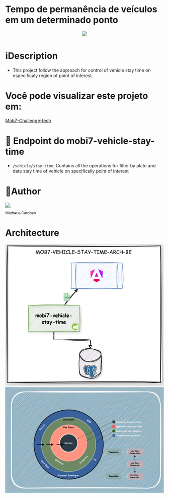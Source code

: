 # Tempo de permanência de veículos em um determinado ponto
<p align="center"><img src="http://img.shields.io/static/v1?label=STATUS&message=EM%20DESENVOLVIMENTO&color=GREEN&style=for-the-badge"/></p>

# ℹ️Description
- This project follow the approach for control of vehicle stay time on especificaly region of point of interest. 
# Você pode visualizar este projeto em:
[Mob7-Challenge-tech](https://www.mathcard.co/)
# :hammer: Endpoint do mobi7-vehicle-stay-time 
- `/vehicle/stay-time`: Contains all the operations for filter by plate and date stay time of vehicle on specifically point of interest
 
# 🧔Author
 [<img src="https://avatars.githubusercontent.com/u/50079522?s=400&v=4" width=115><br><sub>Matheus Cardozo</sub>](https://github.com/matheuscard) 

# Architecture
![screenshot.png](https://raw.githubusercontent.com/matheuscard/mobi7-vehicle-stay-time/c102ef8e4591783b5d06c4b43a4068edb39c7b41/images/mob7-vehicle-stay-time-integration.draw.i.png)
![screenshot.png](https://github.com/matheuscard/mobi7-vehicle-stay-time/blob/main/images/mob7-vehicle-stay-time-Clean%20Architecture.drawio.png)
